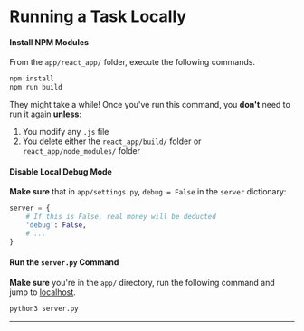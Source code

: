 # Running a Task Locally

#### Install NPM Modules
From the `app/react_app/` folder, execute the following commands.
```bash
npm install
npm run build
```
They might take a while! Once you've run this command, you **don't** need to run it again **unless**:

1. You modify any `.js` file
2. You delete either the `react_app/build/` folder or `react_app/node_modules/` folder

#### Disable Local Debug Mode
**Make sure** that in `app/settings.py`, `debug = False` in the `server` dictionary:
```python
server = {
    # If this is False, real money will be deducted
    'debug': False,
    # ...
}
```

#### Run the `server.py` Command
**Make sure** you're in the `app/` directory, run the following command and jump to [localhost](http://127.0.0.1:2988/helloworld).
```bash
python3 server.py
```
---